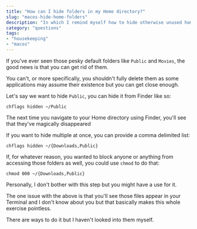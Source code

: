 ```yaml
---
title: "How can I hide folders in my Home directory?"
slug: "macos-hide-home-folders"
description: "In which I remind myself how to hide otherwise unused home folders"
category: "questions"
tags:
- "housekeeping"
- "macos"
---
```


If you've ever seen those pesky default folders like `Public` and `Movies`, the good news is that you can get rid of them.

You can't, or more specifically, you shouldn't fully delete them as some applications may assume their existence but you can get close enough.

Let's say we want to hide `Public`, you can hide it from Finder like so:

```shell
chflags hidden ~/Public
```

The next time you navigate to your Home directory using Finder, you'll see that they've magically disappeared

If you want to hide multiple at once, you can provide a comma delimited list:

```shell
chflags hidden ~/{Downloads,Public}
```

If, for whatever reason, you wanted to block anyone or anything from accessing those folders as well, you could use `chmod` to do that:

```shell
chmod 000 ~/{Downloads,Public}
```

Personally, I don't bother with this step but you might have a use for it.

The one issue with the above is that you'll see those files appear in your Terminal and I don't know about you but that basically makes this whole exercise pointless.

There are ways to do it but I haven't looked into them myself.
